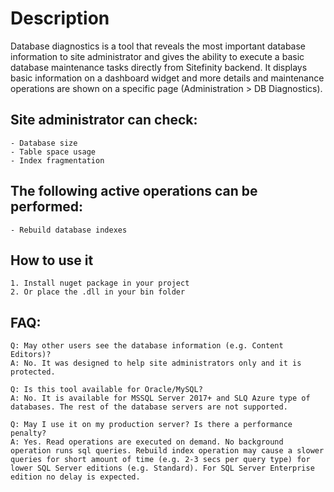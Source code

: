 # Description
Database diagnostics is a tool that reveals the most important database information to site administrator and gives the ability to execute a basic database maintenance tasks directly from Sitefinity backend. 
It displays basic information on a dashboard widget and more details and maintenance operations are shown on a specific page (Administration > DB Diagnostics).

## Site administrator can check:
	- Database size
	- Table space usage
	- Index fragmentation

## The following active operations can be performed:
	- Rebuild database indexes


## How to use it 
	1. Install nuget package in your project
	2. Or place the .dll in your bin folder

## FAQ: 
	Q: May other users see the database information (e.g. Content Editors)?
	A: No. It was designed to help site administrators only and it is protected.

	Q: Is this tool available for Oracle/MySQL?
	A: No. It is available for MSSQL Server 2017+ and SLQ Azure type of databases. The rest of the database servers are not supported.

	Q: May I use it on my production server? Is there a performance penalty?
	A: Yes. Read operations are executed on demand. No background operation runs sql queries. Rebuild index operation may cause a slower queries for short amount of time (e.g. 2-3 secs per query type) for lower SQL Server editions (e.g. Standard). For SQL Server Enterprise edition no delay is expected.



